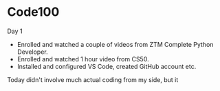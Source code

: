 # Code100

Day 1

- Enrolled and watched a couple of videos from ZTM Complete Python Developer.
- Enrolled and watched 1 hour video from CS50.
- Installed and configured VS Code, created GitHub account etc.

Today didn't involve much actual coding from my side, but it  
